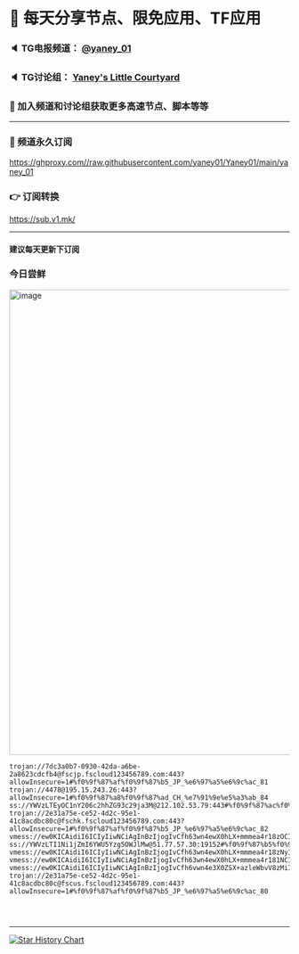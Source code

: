 # 🚀 每天分享节点、限免应用、TF应用
### 🔈 TG电报频道： [@yaney_01](https://t.me/yaney_01) 
### 🔈 TG讨论组： [Yaney's Little Courtyard](https://t.me/+caB8IkK7JvMzM2I1)
### 🔔 加入频道和讨论组获取更多高速节点、脚本等等  
***
### 🔗  频道永久订阅
   https://ghproxy.com//raw.githubusercontent.com/yaney01/Yaney01/main/yaney_01
### 👉  订阅转换
   https://sub.v1.mk/
***
#### 建议每天更新下订阅
### 今日尝鲜
<img width="835" alt="image" src="https://user-images.githubusercontent.com/53202722/232639339-8b9f6762-0fb2-48cd-a3aa-676f60fa3743.png">

```
trojan://7dc3a0b7-0930-42da-a6be-2a8623cdcfb4@fscjp.fscloud123456789.com:443?allowInsecure=1#%f0%9f%87%af%f0%9f%87%b5_JP_%e6%97%a5%e6%9c%ac_81
trojan://4478@195.15.243.26:443?allowInsecure=1#%f0%9f%87%a8%f0%9f%87%ad_CH_%e7%91%9e%e5%a3%ab_84
ss://YWVzLTEyOC1nY206c2hhZG93c29ja3M@212.102.53.79:443#%f0%9f%87%ac%f0%9f%87%a7_GB_%e8%8b%b1%e5%9b%bd_122
trojan://2e31a75e-ce52-4d2c-95e1-41c8acdbc80c@fschk.fscloud123456789.com:443?allowInsecure=1#%f0%9f%87%af%f0%9f%87%b5_JP_%e6%97%a5%e6%9c%ac_82
vmess://ew0KICAidiI6ICIyIiwNCiAgInBzIjogIvCfh63wn4ewX0hLX+mmmea4r18zOCIsDQogICJhZGQiOiAicG9wLnNoYW5naGFpLmdmd2Nhb25pbWFubXNsLm1sIiwNCiAgInBvcnQiOiAiNDM5NTQiLA0KICAiaWQiOiAiM2I4ZmI2YTUtMTE5My00YmI0LWE0YmQtNWVhODU0ZDEzNTBmIiwNCiAgImFpZCI6ICIwIiwNCiAgInNjeSI6ICJhdXRvIiwNCiAgIm5ldCI6ICJ0Y3AiLA0KICAidHlwZSI6ICJub25lIiwNCiAgImhvc3QiOiAiIiwNCiAgInBhdGgiOiAiIiwNCiAgInRscyI6ICIiLA0KICAic25pIjogIiINCn0=
ss://YWVzLTI1Ni1jZmI6YWU5Yzg5OWJlMw@51.77.57.30:19152#%f0%9f%87%b5%f0%9f%87%b1_PL_%e6%b3%a2%e5%85%b0_164
vmess://ew0KICAidiI6ICIyIiwNCiAgInBzIjogIvCfh63wn4ewX0hLX+mmmea4r18zNyIsDQogICJhZGQiOiAicG9wLmNoaW5hLmhrLjMuZ2Z3Y2FvbmltYW5tc2wubWwiLA0KICAicG9ydCI6ICI0Mzk1MyIsDQogICJpZCI6ICIzYjhmYjZhNS0xMTkzLTRiYjQtYTRiZC01ZWE4NTRkMTM1MGYiLA0KICAiYWlkIjogIjAiLA0KICAic2N5IjogImF1dG8iLA0KICAibmV0IjogInRjcCIsDQogICJ0eXBlIjogIm5vbmUiLA0KICAiaG9zdCI6ICIiLA0KICAicGF0aCI6ICIiLA0KICAidGxzIjogIiIsDQogICJzbmkiOiAiIg0KfQ==
vmess://ew0KICAidiI6ICIyIiwNCiAgInBzIjogIvCfh63wn4ewX0hLX+mmmea4r181NCIsDQogICJhZGQiOiAicG9wLnNoYW5naGFpLmdmd2Nhb25pbWFubXNsLm1sIiwNCiAgInBvcnQiOiAiNDM5NTQiLA0KICAiaWQiOiAiM2I4ZmI2YTUtMTE5My00YmI0LWE0YmQtNWVhODU0ZDEzNTBmIiwNCiAgImFpZCI6ICIwIiwNCiAgInNjeSI6ICJhdXRvIiwNCiAgIm5ldCI6ICJ0Y3AiLA0KICAidHlwZSI6ICJub25lIiwNCiAgImhvc3QiOiAiIiwNCiAgInBhdGgiOiAiIiwNCiAgInRscyI6ICIiLA0KICAic25pIjogIiINCn0=
vmess://ew0KICAidiI6ICIyIiwNCiAgInBzIjogIvCfh6vwn4e3X0ZSX+azleWbvV8zMiIsDQogICJhZGQiOiAicGwyLXZtZXNzLmdyZWVuc3NoLnh5eiIsDQogICJwb3J0IjogIjQ0MyIsDQogICJpZCI6ICIyZTY4MDE1Zi1hOGIyLTQ4OTMtYTdhMy00ZWRiMTliMTc4ZDkiLA0KICAiYWlkIjogIjAiLA0KICAic2N5IjogImF1dG8iLA0KICAibmV0IjogIndzIiwNCiAgInR5cGUiOiAibm9uZSIsDQogICJob3N0IjogInBsMi12bWVzcy5ncmVlbnNzaC54eXoiLA0KICAicGF0aCI6ICIvIiwNCiAgInRscyI6ICJ0bHMiLA0KICAic25pIjogIiINCn0=
trojan://2e31a75e-ce52-4d2c-95e1-41c8acdbc80c@fscus.fscloud123456789.com:443?allowInsecure=1#%f0%9f%87%af%f0%9f%87%b5_JP_%e6%97%a5%e6%9c%ac_80




```
***

[![Star History Chart](https://api.star-history.com/svg?repos=yaney01/Yaney01&type=Date)](https://star-history.com/#yaney01/Yaney01&Date)


